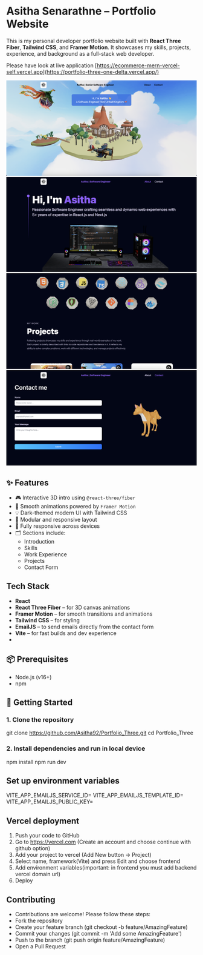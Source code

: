 # Asitha Senarathne – Portfolio Website

This is my personal developer portfolio website built with **React Three Fiber**, **Tailwind CSS**, and **Framer Motion**. It showcases my skills, projects, experience, and background as a full-stack web developer.

Please have look at live application
[https://ecommerce-mern-vercel-self.vercel.app](https://portfolio-three-one-delta.vercel.app/)

![image alt](https://github.com/Asitha92/Portfolio_Three/blob/main/1.png?raw=true)
![image alt](https://github.com/Asitha92/Portfolio_Three/blob/main/2.png?raw=true)
![image alt](https://github.com/Asitha92/Portfolio_Three/blob/main/4.png?raw=true)
![image alt](https://github.com/Asitha92/Portfolio_Three/blob/main/5.png?raw=true)

## ✨ Features

- 🎮 Interactive 3D intro using `@react-three/fiber`
- 🌙 Smooth animations powered by `Framer Motion`
- 💡 Dark-themed modern UI with Tailwind CSS
- 🧱 Modular and responsive layout
- 📱 Fully responsive across devices
- 🗂️ Sections include:
  - Introduction
  - Skills
  - Work Experience
  - Projects
  - Contact Form

## Tech Stack
- **React**
- **React Three Fiber** – for 3D canvas animations
- **Framer Motion** – for smooth transitions and animations
- **Tailwind CSS** – for styling
- **EmailJS** – to send emails directly from the contact form
- **Vite** – for fast builds and dev experience
- 
## 📦 Prerequisites
- Node.js (v16+)
- npm
  
## 🚀 Getting Started

### 1. Clone the repository
git clone https://github.com/Asitha92/Portfolio_Three.git
cd Portfolio_Three

### 2. Install dependencies and run in local device
npm install
npm run dev

## Set up environment variables
VITE_APP_EMAILJS_SERVICE_ID=
VITE_APP_EMAILJS_TEMPLATE_ID=
VITE_APP_EMAILJS_PUBLIC_KEY=

## Vercel deployment
1. Push your code to GitHub
2. Go to https://vercel.com (Create an account and choose continue with github option)
3. Add your project to vercel (Add New button -> Project)
4. Select name, framework(Vite) and press Edit and choose frontend
5. Add environment variables(important: in frontend you must add backend vercel domain url)
6. Deploy

## Contributing

- Contributions are welcome! Please follow these steps:
- Fork the repository
- Create your feature branch (git checkout -b feature/AmazingFeature)
- Commit your changes (git commit -m 'Add some AmazingFeature')
- Push to the branch (git push origin feature/AmazingFeature)
- Open a Pull Request
